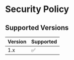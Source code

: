 # Security Policy

## Supported Versions

| Version | Supported          |
| ------- | ------------------ |
| 1.x   | :white_check_mark: |
